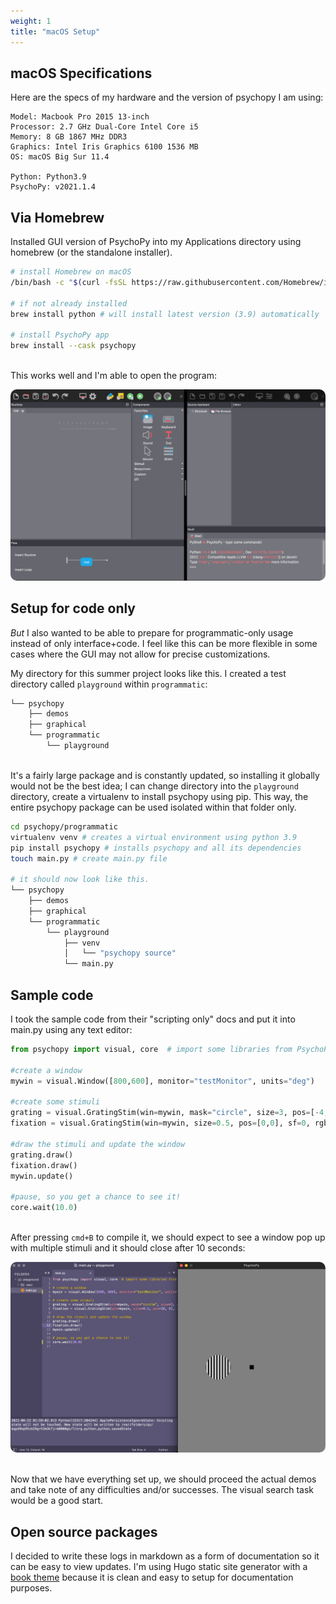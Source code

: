 ```yaml
---
weight: 1
title: "macOS Setup"
---
```


## macOS Specifications

Here are the specs of my hardware and the version of psychopy I am using:
```
Model: Macbook Pro 2015 13-inch
Processor: 2.7 GHz Dual-Core Intel Core i5
Memory: 8 GB 1867 MHz DDR3
Graphics: Intel Iris Graphics 6100 1536 MB
OS: macOS Big Sur 11.4

Python: Python3.9
PsychoPy: v2021.1.4
```

## Via Homebrew

Installed GUI version of PsychoPy into my Applications directory using homebrew (or the standalone installer).
```bash
# install Homebrew on macOS
/bin/bash -c "$(curl -fsSL https://raw.githubusercontent.com/Homebrew/install/HEAD/install.sh)"

# if not already installed
brew install python # will install latest version (3.9) automatically

# install PsychoPy app
brew install --cask psychopy
```

\
This works well and I'm able to open the program:

<p align="center">
  <img width="550px" style="border-radius: 10px;" src="images/gui.png" />
</p>


## Setup for code only

*But* I also wanted to be able to prepare for programmatic-only usage instead of only interface+code. I feel like this can be more flexible in some cases where the GUI may not allow for precise customizations.

My directory for this summer project looks like this. I created a test directory called ```playground``` within ```programmatic```:
```bash
└── psychopy
    ├── demos
    ├── graphical
    └── programmatic
		└── playground
```

\
It's a fairly large package and is constantly updated, so installing it globally would not be the best idea; I can change directory into the ```playground``` directory, create a virtualenv to install psychopy using pip. This way, the entire psychopy package can be used isolated within that folder only.
```bash
cd psychopy/programmatic
virtualenv venv # creates a virtual environment using python 3.9
pip install psychopy # installs psychopy and all its dependencies
touch main.py # create main.py file

# it should now look like this.
└── psychopy
    ├── demos
    ├── graphical
    └── programmatic
		└── playground
			├── venv
			│	└── "psychopy source"
			└── main.py
```

## Sample code
I took the sample code from their "scripting only" docs and put it into main.py using any text editor:
```python
from psychopy import visual, core  # import some libraries from PsychoPy

#create a window
mywin = visual.Window([800,600], monitor="testMonitor", units="deg")

#create some stimuli
grating = visual.GratingStim(win=mywin, mask="circle", size=3, pos=[-4,0], sf=3)
fixation = visual.GratingStim(win=mywin, size=0.5, pos=[0,0], sf=0, rgb=-1)

#draw the stimuli and update the window
grating.draw()
fixation.draw()
mywin.update()

#pause, so you get a chance to see it!
core.wait(10.0)
```
\
After pressing ```cmd+B``` to compile it, we should expect to see a window pop up with multiple stimuli and it should close after 10 seconds:

<p align="center">
  <img width="550px" style="border-radius: 10px;" src="images/programmatic.png" />
</p>

\
Now that we have everything set up, we should proceed the actual demos and take note of any difficulties and/or successes. The visual search task would be a good start.

## Open source packages

I decided to write these logs in markdown as a form of documentation so it can be easy to view updates. I'm using Hugo static site generator with a [book theme](https://github.com/alex-shpak/hugo-book) because it is clean and easy to setup for documentation purposes.
